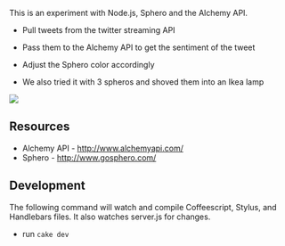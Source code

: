 This is an experiment with Node.js, Sphero and the Alchemy API.

* Pull tweets from the twitter streaming API
* Pass them to the Alchemy API to get the sentiment of the tweet
* Adjust the Sphero color accordingly


* We also tried it with 3 spheros and shoved them into an Ikea lamp
<img src="https://fbcdn-sphotos-h-a.akamaihd.net/hphotos-ak-prn1/936271_384882201628524_1089395683_n.jpg" />

## Resources
* Alchemy API - http://www.alchemyapi.com/
* Sphero - http://www.gosphero.com/

## Development

The following command will watch and compile Coffeescript, Stylus, and Handlebars files. It also watches server.js for changes.

* run `cake dev`

